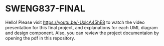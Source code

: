 # SWENG837-FINAL

Hello! Please visit https://youtu.be/-UxlcA45hE8 to watch the video presentation for this final project, and explanations for each UML diagram and design component. Also, you can review the project documentaion by opening the pdf in this repository.

